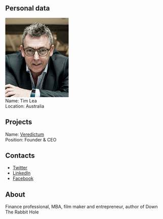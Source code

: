 ## Personal data
![tim lea photo](photo/tim_lea.jpg)  
Name: Tim Lea  
Location: Australia
## Projects 
Name: [Veredictum](../projects/veredictum.md)  
Position: Founder & CEO
## Contacts
* [Twitter](https://twitter.com/TimothyLea2)
* [LinkedIn](https://www.linkedin.com/in/timlea/)    
* [Facebook](https://www.facebook.com/australianproducer/) 
## About
Finance professional, MBA, film maker and entrepreneur, author of Down The Rabbit Hole
